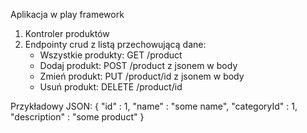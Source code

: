 Aplikacja w play framework

1. Kontroler produktów
2. Endpointy crud z listą przechowującą dane:
    * Wszystkie produkty: GET /product
    * Dodaj produkt: POST /product z jsonem w body
    * Zmień produkt: PUT /product/id z jsonem w body
    * Usuń produkt: DELETE /product/id


Przykładowy JSON:
{
"id" : 1,
"name" : "some name",
"categoryId" : 1,
"description" : "some product"
}